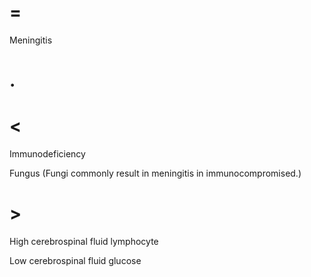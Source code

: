 # =

Meningitis

# .

# <

Immunodeficiency

Fungus (Fungi commonly result in meningitis in immunocompromised.)

# >

High cerebrospinal fluid lymphocyte

Low cerebrospinal fluid glucose
